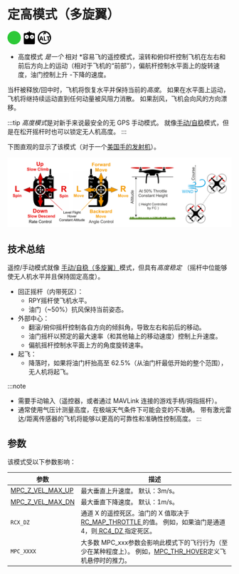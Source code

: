 # 定高模式（多旋翼）

[<img src="../../assets/site/difficulty_easy.png" title="易于使用" width="30px" />](../getting_started/flight_modes.md#key_difficulty)&nbsp;[<img src="../../assets/site/remote_control.svg" title="需要手动或遥控控制" width="30px" />](../getting_started/flight_modes.md#key_manual)&nbsp;[<img src="../../assets/site/altitude_icon.svg" title="所需高度（例如巴罗、测距仪）" width="30px" />](../getting_started/flight_modes.md#altitude_only)

* 高度模式 *是一个* 相对 *容易飞的遥控模式，滚转和俯仰杆控制飞机在左右和前后方向上的运动（相对于飞机的“前部”），偏航杆控制水平面上的旋转速度，油门控制上升 -下降的速度。

当杆被释放/回中时，飞机将恢复水平并保持当前的*高度*。 如果在水平面上运动，飞机将继持续运动直到任何动量被风阻力消散。 如果刮风，飞机会向风的方向漂移。

:::tip
*高度模式*是对新手来说最安全的无 GPS 手动模式。 就像[手动/自稳](../flight_modes/manual_stabilized_mc.md)模式，但是在松开摇杆时也可以锁定无人机高度。
:::

下图直观的显示了该模式（对于一个[美国手的发射机](../getting_started/rc_transmitter_receiver.md#transmitter_modes)）。

![高度控制 MC - Mode2 RC 控制器](../../assets/flight_modes/altitude_control_mode_copter.png)

## 技术总结

遥控/手动模式就像 [手动/自稳（多旋翼）](../flight_modes/manual_stabilized_mc.md)模式，但具有*高度稳定* （摇杆中位能够使无人机水平并且保持固定高度）。

* 回正摇杆（内带死区）： 
  * RPY摇杆使飞机水平。
  * 油门（~50%）抗风保持当前姿态。
* 外部中心： 
  * 翻滚/俯仰摇杆控制各自方向的倾斜角，导致左右和前后的移动。
  * 油门摇杆以预定的最大速率（和其他轴上的移动速度）控制上升速度。
  * 偏航摇杆控制水平面上方的角度旋转速率。
* 起飞： 
  * 降落时，如果将油门杆抬高至 62.5%（从油门杆最低开始的整个范围），无人机将起飞。

:::note

* 需要手动输入（遥控器，或者通过 MAVLink 连接的游戏手柄/拇指摇杆）。
* 通常使用气压计测量高度，在极端天气条件下可能会变的不准确。 带有激光雷达/距离传感器的飞机将能够以更高的可靠性和准确性控制高度。
:::

## 参数

该模式受以下参数影响：

| 参数                                                                                                          | 描述                                                                                                                                                                                        |
| ----------------------------------------------------------------------------------------------------------- | ----------------------------------------------------------------------------------------------------------------------------------------------------------------------------------------- |
| <span id="MPC_Z_VEL_MAX_UP"></span>[MPC_Z_VEL_MAX_UP](../advanced_config/parameter_reference.md#MPC_Z_VEL_MAX_UP) | 最大垂直上升速度。 默认：3m/s。                                                                                                                                                                        |
| <span id="MPC_Z_VEL_MAX_DN"></span>[MPC_Z_VEL_MAX_DN](../advanced_config/parameter_reference.md#MPC_Z_VEL_MAX_DN) | 最大垂直下降速度。 默认：1m/s。                                                                                                                                                                        |
| <span id="RCX_DZ"></span>`RCX_DZ`                                                                           | 通道 X 的遥控死区。油门的 X 值取决于 [ RC_MAP_THROTTLE ](../advanced_config/parameter_reference.md#RC_MAP_THROTTLE) 的值。 例如，如果油门是通道4，则[ RC4_DZ ](../advanced_config/parameter_reference.md#RC4_DZ)指定死区。 |
| <span id="MPC_xxx"></span>`MPC_XXXX`                                                                         | 大多数 MPC_xxx参数会影响此模式下的飞行行为（至少在某种程度上）。 例如，[MPC_THR_HOVER](../advanced_config/parameter_reference.md#MPC_THR_HOVER)定义飞机悬停时的推力。                                                             |